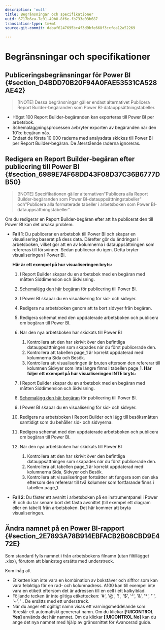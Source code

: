 ```yaml
---
description: 'null'
title: Begränsningar och specifikationer
uuid: 6717b6ea-7e01-49b8-8f6e-fb733a03b687
translation-type: tm+mt
source-git-commit: dabaf6247695bc4f3d9bfe668f3ccfca12a52269

---
```



# Begränsningar och specifikationer

## Publiceringsbegränsningar för Power BI {#section_D4BDD70B20F94A0FAE53531CA528AE42}

>[!NOTE] Dessa begränsningar gäller endast alternativet Publicera Report Builder-begäranden som Power BI-datauppsättningstabeller.

* Högst 100 Report Builder-begäranden kan exporteras till Power BI per arbetsbok.
* Schemaläggningsprocessen avbryter exporten av begäranden när den 101:e begäran nås.
* Endast de första 10 000 raderna med analysdata skickas till Power BI per Report Builder-begäran. De återstående raderna ignoreras.

## Redigera en Report Builder-begäran efter publicering till Power BI {#section_6989E74F68DD43F08D37C36B6777DB50}

>[!NOTE] Specifikationen gäller alternativen&quot;Publicera alla Report Builder-begäranden som Power BI-datauppsättningstabeller&quot; och&quot;Publicera alla formaterade tabeller i arbetsboken som Power BI-datauppsättningstabeller&quot;.

Om du redigerar en Report Builder-begäran efter att ha publicerat den till Power BI kan det orsaka problem.

* **Fall 1**: Du publicerar en arbetsbok till Power BI och skapar en visualisering baserat på dess data. Därefter gör du ändringar i arbetsboken, vilket gör att en av kolumnerna i datauppsättningen som refereras till försvinner. Sedan publicerar du igen. Detta bryter visualiseringen i Power BI.

   **Här är ett exempel på hur visualiseringen bryts:**

   1. I Report Builder skapar du en arbetsbok med en begäran med måtten Siddimension och Sidvisning.
   1. [Schemalägg den här begäran](/help/analyze/report-builder/whats-new-arb.md#rb-5-5-section) för publicering till Power BI.
   1. I Power BI skapar du en visualisering för sid- och sidvyer.
   1. Redigera nu arbetsboken genom att ta bort sidvyer från begäran.
   1. Redigera schemat med den uppdaterade arbetsboken och publicera om begäran till Power BI.
   1. När den nya arbetsboken har skickats till Power BI

      1. Kontrollera att den har skrivit över den befintliga datauppsättningen som skapades när du först publicerade den.
      1. Kontrollera att tabellen page_1 är korrekt uppdaterad med kolumnerna Sida och Besök.
      1. Kontrollera att visualiseringen är bruten eftersom den refererar till kolumnen Sidvyer som inte längre finns i tabellen page_1.
   **Här följer ett exempel på hur visualiseringen INTE bryts:**

   1. I Report Builder skapar du en arbetsbok med en begäran med måtten Siddimension och Sidvisning.
   1. [Schemalägg den här begäran](/help/analyze/report-builder/whats-new-arb.md#rb-5-5-section) för publicering till Power BI.
   1. I Power BI skapar du en visualisering för sid- och sidvyer.
   1. Redigera nu arbetsboken i Report Builder och lägg till besöksmåtten samtidigt som du behåller sid- och sidvyerna.
   1. Redigera schemat med den uppdaterade arbetsboken och publicera om begäran till Power BI.
   1. När den nya arbetsboken har skickats till Power BI

      1. Kontrollera att den har skrivit över den befintliga datauppsättningen som skapades när du först publicerade den.
      1. Kontrollera att tabellen page_1 är korrekt uppdaterad med kolumnerna Sida, Sidvyer och Besök.
      1. Kontrollera att visualiseringen fortsätter att fungera som den ska eftersom den refererar till två kolumner som fortfarande finns i tabellen page_1.


* **Fall 2**: Du fäster ett avsnitt i arbetsboken på en instrumentpanel i Power BI och du tar senare bort det fästa avsnittet (till exempel ett diagram eller en tabell) från arbetsboken. Det här kommer att bryta visualiseringen.

## Ändra namnet på en Power BI-rapport {#section_2E7893A78B914EBFACB2B08CBD9E472E}

Som standard fylls namnet i från arbetsbokens filnamn (utan filtillägget .xlsx), förutom att blanksteg ersätts med understreck.

Kom ihåg att

* Etiketten kan inte vara en kombination av bokstäver och siffror som kan vara felaktiga för en rad- och kolumnadress. A100 kan till exempel inte vara en etikett eftersom det är adressen till en cell i ett kalkylblad.
* Följande tecken är inte giltiga etikettecken: &#39;#&#39;, &#39;@&#39;, &#39;!&#39;, &#39;$&#39;, &#39;^&#39;, &#39;&amp;&#39;, &#39;*&#39;, &#39;`&#39;, &#39;~&#39;, &#39; . De ersätts med ett understreck.
* När du anger ett ogiltigt namn visas ett varningsmeddelande som föreslår ett automatiskt genererat namn. Om du klickar **[!UICONTROL Yes]** används det här namnet. Om du klickar **[!UICONTROL No]** kan du ange det nya namnet med hjälp av gränssnittet för Avancerad guide.

